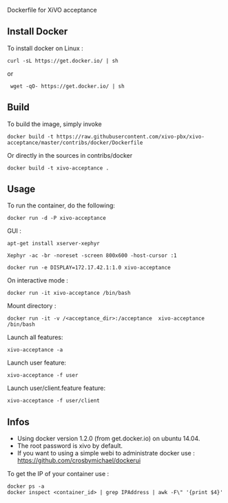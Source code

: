 Dockerfile for XiVO acceptance

## Install Docker

To install docker on Linux :

    curl -sL https://get.docker.io/ | sh
 
 or
 
     wget -qO- https://get.docker.io/ | sh

## Build

To build the image, simply invoke

    docker build -t https://raw.githubusercontent.com/xivo-pbx/xivo-acceptance/master/contribs/docker/Dockerfile

Or directly in the sources in contribs/docker

    docker build -t xivo-acceptance .


## Usage

To run the container, do the following:

    docker run -d -P xivo-acceptance

GUI :

	apt-get install xserver-xephyr

	Xephyr -ac -br -noreset -screen 800x600 -host-cursor :1

	docker run -e DISPLAY=172.17.42.1:1.0 xivo-acceptance

On interactive mode :

    docker run -it xivo-acceptance /bin/bash

Mount directory :

    docker run -it -v /<acceptance_dir>:/acceptance  xivo-acceptance /bin/bash

Launch all features:

	xivo-acceptance -a

Launch user feature:

	xivo-acceptance -f user

Launch user/client.feature feature:

	xivo-acceptance -f user/client

## Infos

- Using docker version 1.2.0 (from get.docker.io) on ubuntu 14.04.
- The root password is xivo by default.
- If you want to using a simple webi to administrate docker use : https://github.com/crosbymichael/dockerui

To get the IP of your container use :

    docker ps -a
    docker inspect <container_id> | grep IPAddress | awk -F\" '{print $4}'
